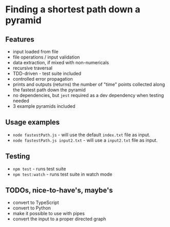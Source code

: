 # Finding a shortest path down a pyramid

## Features
- input loaded from file
- file operations / input validation
- data extraction, if mixed with non-numericals
- recursive traversal
- TDD-driven - test suite included
- controlled error propagation
- prints and outputs (returns) the number of "time" points collected along the fastest path down the pyramid
- no dependencies, but `jest` required as a dev dependency when testing needed
- 3 example pyramids included

## Usage examples

- `node fastestPath.js` - will use the default `index.txt` file as input.
- `node fastestPath.js input2.txt` - will use a `input2.txt` file as input.

## Testing
- `npm test` - runs test suite
- `npm test:watch` - runs test suite in watch mode

## TODOs, nice-to-have's, maybe's
- convert to TypeScript
- convert to Python
- make it possible to use with pipes
- convert the input to a proper directed graph